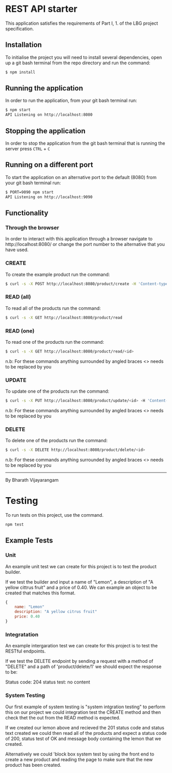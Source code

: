 # REST API starter

This application satisfies the requirements of Part I, 1. of the LBG project specification.

## Installation

To initialise the project you will need to install several dependencies, open up a git bash terminal from the repo directory and run the command:

~~~ bash
$ npm install
~~~

## Running the application

In order to run the application, from your git bash terminal run:

~~~ bash
$ npm start
API Listening on http://localhost:8080
~~~

## Stopping the application

In order to stop the application from the git bash terminal that is running the server press ``CTRL`` + ``C``

## Running on a different port

To start the application on an alternative port to the default (8080) from your git bash terminal run:

~~~ bash
$ PORT=9090 npm start
API Listening on http://localhost:9090
~~~

## Functionality

### Through the browser

In order to interact with this application through a browser navigate to http://localhost:8080/ or change the port number to the alternative that you have used.

### CREATE

To create the example product run the command:

~~~ bash
$ curl -s -X POST http://localhost:8080/product/create -H 'Content-type:application/json' -d '{"name":"example product", "description":"this is an example", "price":9.99}'
~~~

### READ (all)

To read all of the products run the command:

~~~ bash
$ curl -s -X GET http://localhost:8080/product/read
~~~

### READ (one)

To read one of the products run the command:

~~~ bash
$ curl -s -X GET http://localhost:8080/product/read/<id>
~~~

n.b: For these commands anything surrounded by angled braces <> needs to be replaced by you

### UPDATE

To update one of the products run the command:

~~~ bash
$ curl -s -X PUT http://localhost:8080/product/update/<id> -H 'Content-type:application/json'  -d '{"name":"updated product", "description":"its brand new", "price":99.99}'
~~~

n.b: For these commands anything surrounded by angled braces <> needs to be replaced by you

### DELETE

To delete one of the products run the command:

~~~ bash
$ curl -s -X DELETE http://localhost:8080/product/delete/<id>
~~~

n.b: For these commands anything surrounded by angled braces <> needs to be replaced by you

---

By Bharath Vijayarangam

# Testing

To run tests on this project, use the command.

~~~ bash
npm test
~~~

## Example Tests

### Unit

An example unit test we can create for this project is
to test the product builder.

If we test the builder and input a name of "Lemon", a
description of "A yellow cittrus fruit" and a price of
0.40. We can example an object to be created that 
matches this format.

~~~ javascript
{
    name: "Lemon"
    description: "A yellow citrus fruit"
    price: 0.40
}
~~~

### Integratation

An example intergaration test we can create for this project is
to test the RESTful endpoints.

If we test the DELETE endpoint by sending a request
with a method of "DELETE" and a path of 'product/delete/1' 
we should expect the response to be:

Status code: 204
status test: no content

### System Testing

Our first example of system testing is "system intgration testing"
to perform this on our project we could integration test the
CREATE method and then check thet the out from the READ method is expected.

If we created our lemon above and recieved the 201 status code
and status text created we could then read all of the products
and expect a status code of 200, status test of OK and message 
body containing the lemon that we created.

Alternatively we could 'block box system test by using the front
end to create a new product and reading the page to make sure that
the new product has been created.

